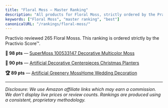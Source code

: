 ```yaml
---
title: "Floral Moss — Master Ranking"
description: "All products for Floral Moss, strictly ordered by the Practivio Score™."
keywords: ["Floral Moss", "master ranking", "best"]
canonicalURL: "/rankings/floral-moss/"
---
```


Practivio reviewed 265 Floral Mosss. This ranking is ordered strictly by the Practivio Score™.

**💎 98 pts** — [SuperMoss 100533147 Decorative Multicolor Moss](/products/supermoss-100533147-decorative-multicolor-moss-B07BBS9QVY/)

**💎 90 pts** — [Artificial Decorative Centerpieces Christmas Planters](/products/artificial-decorative-centerpieces-christmas-planters-B0B5DDYFFF/)

**🏆 89 pts** — [Artificial Greenery MossHome Wedding Decoration](/products/artificial-greenery-mosshome-wedding-decoration-B09ZB8C32T/)

---
_Disclosure: We use Amazon affiliate links which may earn a commission. We don’t display live prices or review counts. Rankings are produced using a consistent, proprietary methodology._
